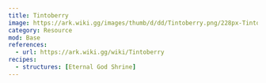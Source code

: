 ```yaml
---
title: Tintoberry
image: https://ark.wiki.gg/images/thumb/d/dd/Tintoberry.png/228px-Tintoberry.png
category: Resource
mod: Base
references:
  - url: https://ark.wiki.gg/wiki/Tintoberry
recipes:
  - structures: [Eternal God Shrine]
---
```

